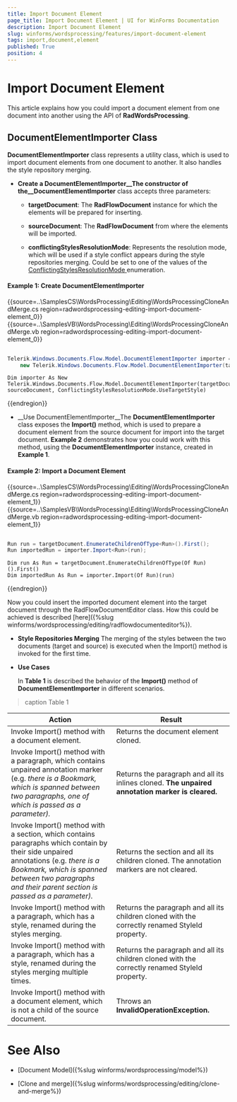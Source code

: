 ```yaml
---
title: Import Document Element
page_title: Import Document Element | UI for WinForms Documentation
description: Import Document Element
slug: winforms/wordsprocessing/features/import-document-element
tags: import,document,element
published: True
position: 4
---
```


# Import Document Element



This article explains how you could import a document element from one document into another using the API of __RadWordsProcessing__.

## DocumentElementImporter Class

__DocumentElementImporter__ class represents a utility class, which is used to import document elements from one document to another. It also handles the style repository merging.

* __Create a DocumentElementImporter__The constructor of the__DocumentElementImporter__ class accepts three parameters:

  * __targetDocument__: The __RadFlowDocument__ instance for which the elements will be prepared for inserting.
            

  * __sourceDocument__: The __RadFlowDocument__ from where the elements will be imported.
            

  * __conflictingStylesResolutionMode__: Represents the resolution mode, which will be used if a style conflict appears during the style repositories merging. Could be set to one of the values of the [ConflictingStylesResolutionMode ](http://www.telerik.com/help/winforms/t_telerik_windows_documents_flow_model_conflictingstylesresolutionmode.html) enumeration.

#### Example 1: Create DocumentElementImporter

{{source=..\SamplesCS\WordsProcessing\Editing\WordsProcessingCloneAndMerge.cs region=radwordsprocessing-editing-import-document-element_0}} 
{{source=..\SamplesVB\WordsProcessing\Editing\WordsProcessingCloneAndMerge.vb region=radwordsprocessing-editing-import-document-element_0}} 

````C#
            
Telerik.Windows.Documents.Flow.Model.DocumentElementImporter importer =
    new Telerik.Windows.Documents.Flow.Model.DocumentElementImporter(targetDocument, sourceDocument, ConflictingStylesResolutionMode.UseTargetStyle);

````
````VB.NET
Dim importer As New Telerik.Windows.Documents.Flow.Model.DocumentElementImporter(targetDocument, sourceDocument, ConflictingStylesResolutionMode.UseTargetStyle)

````

{{endregion}}

* __Use DocumentElementImporter__The __DocumentElementImporter__ class exposes the __Import<T>()__ method, which is used to prepare a document element from the source document for import into the target document. __Example 2__ demonstrates how you could work with this method, using the __DocumentElementImporter__ instance, created in __Example 1__.

#### Example 2:  Import a Document Element

{{source=..\SamplesCS\WordsProcessing\Editing\WordsProcessingCloneAndMerge.cs region=radwordsprocessing-editing-import-document-element_1}} 
{{source=..\SamplesVB\WordsProcessing\Editing\WordsProcessingCloneAndMerge.vb region=radwordsprocessing-editing-import-document-element_1}} 

````C#
            
Run run = targetDocument.EnumerateChildrenOfType<Run>().First();
Run importedRun = importer.Import<Run>(run);

````
````VB.NET
Dim run As Run = targetDocument.EnumerateChildrenOfType(Of Run)().First()
Dim importedRun As Run = importer.Import(Of Run)(run)

````

{{endregion}}

Now you could insert the imported document element into the target document through the RadFlowDocumentEditor class. How this could be achieved is described [here]({%slug winforms/wordsprocessing/editing/radflowdocumenteditor%}).

* __Style Repositories Merging__ The merging of the styles between the two documents (target and source) is executed when the Import() method is invoked for the first time.

* __Use Cases__

     In __Table 1__ is described the behavior of the __Import<T>()__ method of __DocumentElementImporter__ in different scenarios.

>caption Table 1

| Action | Result |
| ------ | ------ |
|Invoke Import() method with a document element.|Returns the document element cloned.|
|Invoke Import() method with a paragraph, which contains unpaired annotation marker (e.g. *there is a Bookmark, which is spanned between two paragraphs, one of which is passed as a parameter).* |Returns the paragraph and all its inlines cloned. __The unpaired annotation marker is cleared.__ |
|Invoke Import() method with a section, which contains paragraphs which contain by their side unpaired annotations (e.g. *there is a Bookmark, which is spanned between two paragraphs and their parent section is passed as a parameter).* |Returns the section and all its children cloned. The annotation markers are not cleared.|
|Invoke Import() method with a paragraph, which has a style, renamed during the styles merging.|Returns the paragraph and all its children cloned with the correctly renamed StyleId property.|
|Invoke Import() method with a paragraph, which has a style, renamed during the styles merging multiple times.|Returns the paragraph and all its children cloned with the correctly renamed StyleId property.|
|Invoke Import() method with a document element, which is not a child of the source document.|Throws an __InvalidOperationException.__ |

# See Also

 * [Document Model]({%slug winforms/wordsprocessing/model%})

 * [Clone and merge]({%slug winforms/wordsprocessing/editing/clone-and-merge%})
